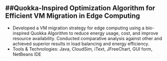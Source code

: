 ##Quokka-Inspired Optimization Algorithm for Efficient VM Migration in Edge Computing 
---
- Developed a VM migration strategy for edge computing using a bio-inspired Quokka Algorithm to reduce energy usage, cost, and improve resource availability. Conducted comparative analysis against other and achieved superior results in load balancing and energy efficiency. 
- Tools & Technologies: Java, CloudSim, iText, JFreeChart, GUI form, NetBeans IDE
